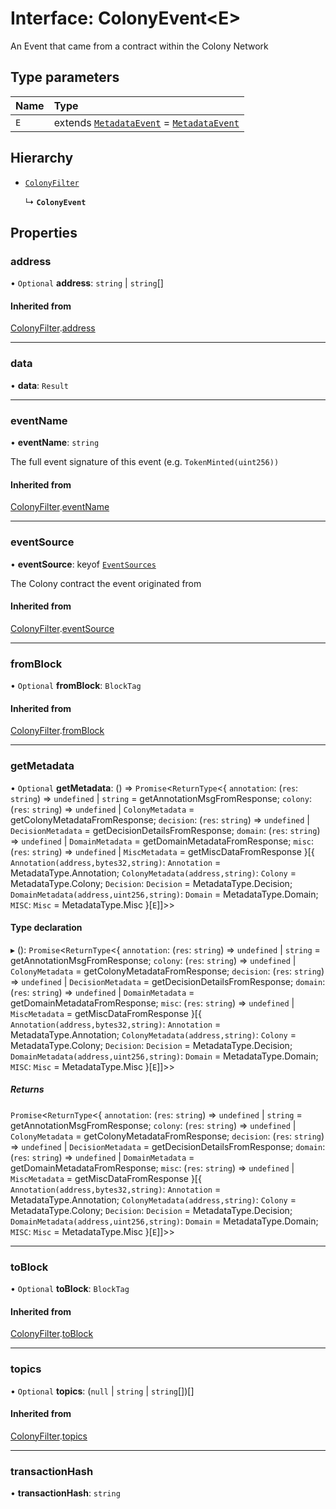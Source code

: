 # Interface: ColonyEvent<E\>

An Event that came from a contract within the Colony Network

## Type parameters

| Name | Type |
| :------ | :------ |
| `E` | extends [`MetadataEvent`](../README.md#metadataevent) = [`MetadataEvent`](../README.md#metadataevent) |

## Hierarchy

- [`ColonyFilter`](ColonyFilter.md)

  ↳ **`ColonyEvent`**

## Properties

### address

• `Optional` **address**: `string` \| `string`[]

#### Inherited from

[ColonyFilter](ColonyFilter.md).[address](ColonyFilter.md#address)

___

### data

• **data**: `Result`

___

### eventName

• **eventName**: `string`

The full event signature of this event (e.g. `TokenMinted(uint256))`

#### Inherited from

[ColonyFilter](ColonyFilter.md).[eventName](ColonyFilter.md#eventname)

___

### eventSource

• **eventSource**: keyof [`EventSources`](EventSources.md)

The Colony contract the event originated from

#### Inherited from

[ColonyFilter](ColonyFilter.md).[eventSource](ColonyFilter.md#eventsource)

___

### fromBlock

• `Optional` **fromBlock**: `BlockTag`

#### Inherited from

[ColonyFilter](ColonyFilter.md).[fromBlock](ColonyFilter.md#fromblock)

___

### getMetadata

• `Optional` **getMetadata**: () => `Promise`<`ReturnType`<{ `annotation`: (`res`: `string`) => `undefined` \| `string` = getAnnotationMsgFromResponse; `colony`: (`res`: `string`) => `undefined` \| `ColonyMetadata` = getColonyMetadataFromResponse; `decision`: (`res`: `string`) => `undefined` \| `DecisionMetadata` = getDecisionDetailsFromResponse; `domain`: (`res`: `string`) => `undefined` \| `DomainMetadata` = getDomainMetadataFromResponse; `misc`: (`res`: `string`) => `undefined` \| `MiscMetadata` = getMiscDataFromResponse }[{ `Annotation(address,bytes32,string)`: `Annotation` = MetadataType.Annotation; `ColonyMetadata(address,string)`: `Colony` = MetadataType.Colony; `Decision`: `Decision` = MetadataType.Decision; `DomainMetadata(address,uint256,string)`: `Domain` = MetadataType.Domain; `MISC`: `Misc` = MetadataType.Misc }[`E`]]\>\>

#### Type declaration

▸ (): `Promise`<`ReturnType`<{ `annotation`: (`res`: `string`) => `undefined` \| `string` = getAnnotationMsgFromResponse; `colony`: (`res`: `string`) => `undefined` \| `ColonyMetadata` = getColonyMetadataFromResponse; `decision`: (`res`: `string`) => `undefined` \| `DecisionMetadata` = getDecisionDetailsFromResponse; `domain`: (`res`: `string`) => `undefined` \| `DomainMetadata` = getDomainMetadataFromResponse; `misc`: (`res`: `string`) => `undefined` \| `MiscMetadata` = getMiscDataFromResponse }[{ `Annotation(address,bytes32,string)`: `Annotation` = MetadataType.Annotation; `ColonyMetadata(address,string)`: `Colony` = MetadataType.Colony; `Decision`: `Decision` = MetadataType.Decision; `DomainMetadata(address,uint256,string)`: `Domain` = MetadataType.Domain; `MISC`: `Misc` = MetadataType.Misc }[`E`]]\>\>

##### Returns

`Promise`<`ReturnType`<{ `annotation`: (`res`: `string`) => `undefined` \| `string` = getAnnotationMsgFromResponse; `colony`: (`res`: `string`) => `undefined` \| `ColonyMetadata` = getColonyMetadataFromResponse; `decision`: (`res`: `string`) => `undefined` \| `DecisionMetadata` = getDecisionDetailsFromResponse; `domain`: (`res`: `string`) => `undefined` \| `DomainMetadata` = getDomainMetadataFromResponse; `misc`: (`res`: `string`) => `undefined` \| `MiscMetadata` = getMiscDataFromResponse }[{ `Annotation(address,bytes32,string)`: `Annotation` = MetadataType.Annotation; `ColonyMetadata(address,string)`: `Colony` = MetadataType.Colony; `Decision`: `Decision` = MetadataType.Decision; `DomainMetadata(address,uint256,string)`: `Domain` = MetadataType.Domain; `MISC`: `Misc` = MetadataType.Misc }[`E`]]\>\>

___

### toBlock

• `Optional` **toBlock**: `BlockTag`

#### Inherited from

[ColonyFilter](ColonyFilter.md).[toBlock](ColonyFilter.md#toblock)

___

### topics

• `Optional` **topics**: (``null`` \| `string` \| `string`[])[]

#### Inherited from

[ColonyFilter](ColonyFilter.md).[topics](ColonyFilter.md#topics)

___

### transactionHash

• **transactionHash**: `string`
